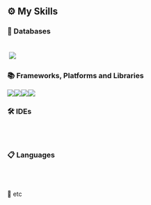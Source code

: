 <h2>⚙ My Skills</h2>

<h3>💾 Databases</h3><br />
<img src="https://img.shields.io/badge/ORACLEDB-F80000?style=flat-square&logo=Oracle&logoColor=white" style="padding: 4px;"/>
<br />

<h3>📚 Frameworks, Platforms and Libraries</h3>
<img src="https://img.shields.io/badge/SPRING-6DB33F?style=flat-square&logo=Spring&logoColor=white"/><img src="https://img.shields.io/badge/THYMELEAF-005F0F?style=flat-square&logo=Thymeleaf&logoColor=white"/><img src="https://img.shields.io/badge/BOOTSTRAP-7952B3?style=flat-square&logo=Bootstrap&logoColor=white"/><img src="https://img.shields.io/badge/JQUERY-0769AD?style=flat-square&logo=jQuery&logoColor=white"/>
<h3>🛠 IDEs</h3><br />
<br />

<h3>📋 Languages</h3><br />
<br />   

🎈 etc</h3><br />
<br />
